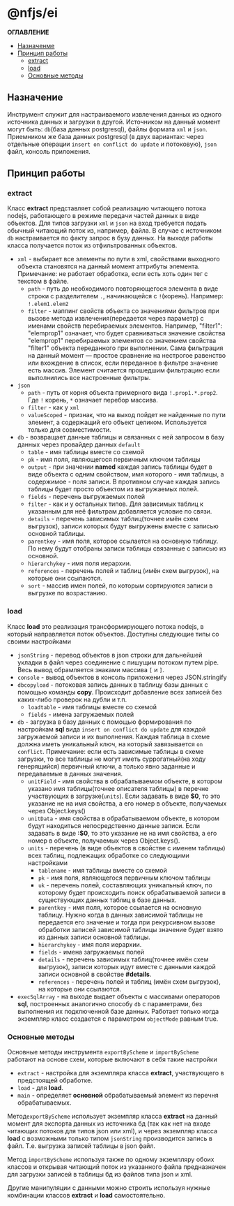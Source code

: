 # @nfjs/ei

**ОГЛАВЛЕНИЕ**
- [Назначенме](#Назначение)
- [Принцип работы](#Принцип-работы)
  - [extract](#extract)
  - [load](#load)  
  - [Основные методы](#Основные-методы)

## Назначение
Инструмент служит для настраиваемого извлечения данных из одного источника данных и загрузки в другой.
Источником на данный момент могут быть: `db`(база данных postgresql), файлы формата `xml` и `json`.
Приемником же база данных postgresql (в двух вариантах: через отдельные операции `insert on conflict do update` и потоковую), `json` файл, консоль приложения.

## Принцип работы
### extract
Класс **extract** представляет собой реализацию читающего потока nodejs, работающего в режиме передачи частей данных в виде объектов.
Для типов загрузки `xml` и `json` на вход требуется подать обычный читающий поток из, например, файла. В случае с источником `db` настраивается по факту запрос в бузу данных.
На выходе работы класса получается поток из отфильтрованных объектов. 

* `xml` - выбирает все элементы по пути в xml, свойствами выходного объекта становятся на данный момент аттрибуты элемента. Примечание: не работает обработка, если есть хоть один тег с текстом в файле.
    * `path` - путь до необходимого повторяющегося элемента в виде строки с разделителем `.`, начинающейся с `!`(корень). Например: `!.elem1.elem2`
    * `filter` - маппинг свойств объекта со значениями фильтров при вызове метода извлечения(передается через параметр) с именами свойств перебираемых элементов.
 Например, "filter1": "elemprop1" означает, что будет сравниваться значение свойства "elemprop1" перебираемых элементов со значением свойства "filter1" объекта переданного при выполнении.
 Сама фильтрация на данный момент — простое сравнение на нестрогое равенство или вхождение в список, если переданное в фильтре значение есть массив. Элемент считается прошедшим фильтрацию если выполнились все настроенные фильтры. 
* `json`
    * `path` - путь от корня объекта примерного вида `!.prop1.*.prop2`. Где `!` корень, `*` означает перебор массива.
    * `filter` - как у `xml`
    * `valueScoped` - признак, что на выход пойдет не найденные по пути элемент, а содержащий его объект целиком. Используется только для совместимости.
* `db` - возвращает данные таблицы и связанных с ней запросом в базу данных через провайдер данных `default`
    * `table` - имя таблицы вместе со схемой
    * `pk` - имя поля, являющегося первичным ключом таблицы
    * `output` - при значении **named** каждая запись таблицы будет в виде объекта с одним свойством, имя которого - имя таблицы, а содержимое - поля записи. В противном случае каждая запись таблицы будет просто объектом из выгружаемых полей.
    * `fields` - перечень выгружаемых полей
    * `filter` - как и у остальных типов. Для зависимых таблиц к указанным для неё фильтрам добавляется условие по связи. 
    * `details` - перечень зависимых таблиц(точнее имён схем выгрузок), записи которых будут выгружены вместе с записью основной таблицы.
    * `parentkey` - имя поля, которое ссылается на основную таблицу. По нему будут отобраны записи таблицы связанные с записью из основной.
    * `hierarchykey` - имя поля иерархии.
    * `references` - перечень полей и таблиц (имён схем выгрузок), на которые они ссылаются.
    * `sort` - массив имен полей, по которым сортируются записи в выгрузке по возрастанию.

### load
Класс **load** это реализация трансформирующего потока nodejs, в который направляется поток объектов. Доступны следующие типы со своими настройками
* `jsonString` - перевод объектов в json строки для дальнейшей укладки в файл через соединение с пишущим потоком путем pipe. Весь вывод обрамляется знаками массива `[` и `]`.
* `console` - вывод объектов в консоль приложения через JSON.stringify
* `dbcopyload` - потоковая запись данных в таблицу базы данных с помощью команды **copy**. Происходит добавление всех записей без каких-либо проверок на дубли и т.п.
  * `loadtable` - имя таблицы вместе со схемой
  * `fields` - имена загружаемых полей
* `db` - загрузка в базу данных с помощью формирования по настройкам **sql** вида `insert on conflict do update` для каждой загружаемой записи и их выполнения. Каждая таблица в схеме должна иметь уникальный ключ, на который завязывается `on conflict`. Примечание: если есть зависимые таблицы в схеме загрузки, то все таблицы не могут иметь суррогатный(на ходу генерящийся) первичный ключи, а только явно заданные и передаваемые в данных значения.
  * `unitField` - имя свойства в обрабатываемом объекте, в котором указано имя таблицы(точнее описателя таблицы) в перечне участвующих в загрузке(`units`). Если задавать в виде **$0**, то это указание не на имя свойства, а его номер в объекте, получаемых через Object.keys()
  * `unitData` - имя свойства в обрабатываемом объекте, в котором будут находиться непосредственно данные записи. Если задавать в виде **:$0**, то это указание не на имя свойства, а его номер в объекте, получаемых через Object.keys().
  * `units` - перечень (в виде объектов в свойстве с именем таблицы) всех таблиц, подлежащих обработке со следующими настройками
    * `tablename` - имя таблицы вместе со схемой
    * `pk` - имя поля, являющегося первичным ключом таблицы
    * `uk` - перечень полей, составляющих уникальный ключ, по которому будет происходить поиск обрабатываемой записи в существующих данных таблиц в базе данных.
    * `parentkey` - имя поля, которое ссылается на основную таблицу. Нужно когда в данных зависимой таблицы не передается его значение и тогда при рекурсивном вызове обработки записей зависимой таблицы значение будет взято из данных записи основной таблицы.
    * `hierarchykey` - имя поля иерархии.
    * `fields` - имена загружаемых полей
    * `details` - перечень зависимых таблиц(точнее имён схем выгрузок), записи которых идут вместе с данными каждой записи основной в свойстве **#details**.
    * `references` - перечень полей и таблиц (имён схем выгрузок), на которые они ссылаются.
* `execSqlArray` - на выходе выдает объекты с массивами операторов **sql**, построенных аналогично способу `db` с параметрами, без выполнения их подключенной базе данных. Работает только когда экземпляр класс создается с параметром `objectMode` равным true.

### Основные методы
Основные методы инструмента `exportByScheme` и `importByScheme` работают на основе схем, которые включают в себя такие настройки
* `extract` - настройка для экземпляра класса **extract**, участвующего в предстоящей обработке.
* `load` - для **load**.
* `main` - определяет **основной** обрабатываемый элемент из перечня обрабатываемых.

Метод`exportByScheme` использует экземпляр класса **extract** на данный момент для экспорта данных из источника бд (так как нет на входе читающих потоков для типов json или xml),
и через экземпляр класса **load** с возможными только типом `jsonString` производится запись в файл. Т.е. выгрузка записей таблицы в json файл.

Метод `importByScheme` используя также по одному экземпляру обоих классов и открывая читающий поток из указанного файла предназначен для загрузки записей в таблицы бд из файлов типа json и xml.

Другие манипуляции с данными можно строить используя нужные комбинации классов **extract** и **load** самостоятельно.


